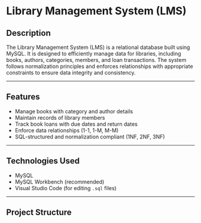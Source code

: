 # Library Management System (LMS)

## Description

The Library Management System (LMS) is a relational database built using MySQL. It is designed to efficiently manage data for libraries, including books, authors, categories, members, and loan transactions. The system follows normalization principles and enforces relationships with appropriate constraints to ensure data integrity and consistency.

---

## Features

- Manage books with category and author details
- Maintain records of library members
- Track book loans with due dates and return dates
- Enforce data relationships (1-1, 1-M, M-M)
- SQL-structured and normalization compliant (1NF, 2NF, 3NF)

---

## Technologies Used

- MySQL
- MySQL Workbench (recommended)
- Visual Studio Code (for editing `.sql` files)

---

## Project Structure
